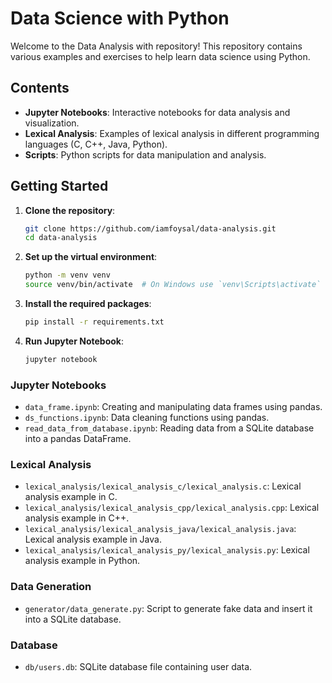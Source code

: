 # Data Science with Python

Welcome to the Data Analysis with repository! This repository contains various examples and exercises to help learn data science using Python.

## Contents

- **Jupyter Notebooks**: Interactive notebooks for data analysis and visualization.
- **Lexical Analysis**: Examples of lexical analysis in different programming languages (C, C++, Java, Python).
- **Scripts**: Python scripts for data manipulation and analysis.

## Getting Started

1. **Clone the repository**:
    ```sh
    git clone https://github.com/iamfoysal/data-analysis.git
    cd data-analysis
    ```

2. **Set up the virtual environment**:
    ```sh
    python -m venv venv
    source venv/bin/activate  # On Windows use `venv\Scripts\activate`
    ```

3. **Install the required packages**:
    ```sh
    pip install -r requirements.txt
    ```

4. **Run Jupyter Notebook**:
    ```sh
    jupyter notebook
    ```


### Jupyter Notebooks

- `data_frame.ipynb`: Creating and manipulating data frames using pandas.
- `ds_functions.ipynb`: Data cleaning functions using pandas.
- `read_data_from_database.ipynb`: Reading data from a SQLite database into a pandas DataFrame.

### Lexical Analysis

- `lexical_analysis/lexical_analysis_c/lexical_analysis.c`: Lexical analysis example in C.
- `lexical_analysis/lexical_analysis_cpp/lexical_analysis.cpp`: Lexical analysis example in C++.
- `lexical_analysis/lexical_analysis_java/lexical_analysis.java`: Lexical analysis example in Java.
- `lexical_analysis/lexical_analysis_py/lexical_analysis.py`: Lexical analysis example in Python.

### Data Generation

- `generator/data_generate.py`: Script to generate fake data and insert it into a SQLite database.

### Database

- `db/users.db`: SQLite database file containing user data.




